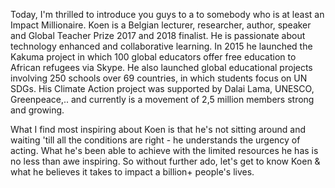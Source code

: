   

Today, I'm thrilled to introduce you guys to a to somebody who is at least an Impact Millionaire. Koen is a Belgian lecturer, researcher, author, speaker and Global Teacher Prize 2017 and 2018 finalist. He is passionate about technology enhanced and collaborative learning. In 2015 he launched the Kakuma project in which 100 global educators offer free education to African refugees via Skype. He also launched global educational projects involving 250 schools over 69 countries, in which students focus on UN SDGs. His Climate Action project was supported by Dalai Lama, UNESCO, Greenpeace,.. and currently is a movement of 2,5 million members strong and growing.

  

What I find most inspiring about Koen is that he's not sitting around and waiting 'till all the conditions are right - he understands the urgency of acting. What he's been able to achieve with the limited resources he has is no less than awe inspiring. So without further ado, let's get to know Koen & what he believes it takes to impact a billion+ people's lives.